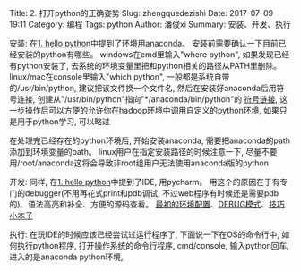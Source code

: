 Title: 2. 打开python的正确姿势
Slug: zhengquedezishi
Date: 2017-07-09 19:11
Category: 编程
Tags: python
Author: 潘俊xi
Summary: 安装、开发、执行


安装:
在[1. hello python](http://localhost:8000/hello-python.html)中提到了环境用anaconda。
安装前需要确认一下目前已经安装的python有哪些。
windows在cmd里输入"where python", 如果发现已经有python安装了, 去系统的环境变量里把和python相关的路径从PATH里删除。
linux/mac在console里输入"which python", 一般都是系统自带的/usr/bin/python, 建议把该文件换一个文件名,
然后在安装好anaconda后用符号连接, 创建从"/usr/bin/python"指向"*/anaconda/bin/python"的
[符号链接](https://www.ibm.com/developerworks/cn/linux/l-cn-hardandsymb-links/index.html),
这一步操作后可以方便的允许你在hadoop环境中调用自定义的python环境, 如果只是用于python学习, 可以略过 <br>

在处理完已经存在的python环境后, 开始安装anaconda, 需要把anaconda的path添加到环境变量的path。
linux用户在指定安装路径的时候注意一下, 尽量不要用/root/anaconda这将会导致非root组用户无法使用anaconda版的python<br>

开发:
同样, 在[1. hello python](http://localhost:8000/hello-python.html)中提到了IDE, 用pycharm。
用这个的原因在于有专门的debugger(不用再花式print和pdb调试, 不过web程序有时候还是需要pdb的)、语法高亮和补全、方便的源码查看。
[最初的环境配置](https://jingyan.baidu.com/article/e6c8503c6268aae54f1a18eb.html)、[DEBUG模式](http://blog.csdn.net/chenggong2dm/article/details/9368641)、[技巧小本子](https://www.zhihu.com/question/37787004)

执行:
在玩IDE的时候应该已经尝试过运行程序了, 下面说一下在OS的命令行中, 如何执行python程序, 打开操作系统的命令行程序, cmd/console, 输入python回车, 进入的是anaconda python环境,
